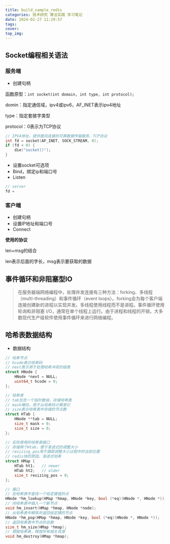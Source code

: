 ```yaml
---
title: build_sample_redis
categories: 技术研究 算法实践 学习笔记
date: 2024-02-27 11:29:57
tags:
cover:
top_img:
---
```


## Socket编程相关语法

### 服务端

* 创建句柄

函数原型：`int socket(int domain, int type, int protocol);`

domin：指定通信域，ipv4或ipv6，AF_INET表示ipv4地址

type：指定套接字类型

protocol：0表示为TCP协议

```c++
// IPV4地址、提供面向连接的可靠数据传输服务、TCP协议
int fd = socket(AF_INET, SOCK_STREAM, 0);
if (fd < 0) {
    die("socket()");
}
```



* 设置socket可选项
* Bind，绑定ip和端口号
* Listen

```c++
// server
fd = 
```

### 客户端

* 创建句柄
* 设置IP地址和端口号
* Connect

**使用的协议**

len+msg的结合

len表示后面的字长，msg表示要获取的数据



## 事件循环和非阻塞型IO

> 在服务器端网络编程中，处理并发连接有三种方法：forking、多线程（multi-threading）和事件循环（event loops）。forking会为每个客户端连接创建新的进程以实现并发。多线程使用线程而不是进程。事件循环使用轮询和非阻塞 I/O，通常在单个线程上运行。由于进程和线程的开销，大多数现代生产级软件使用事件循环来进行网络编程。



## 哈希表数据结构

* 数据结构

```c++
// 哈希节点
// hcode表示哈希码
// next表示用于处理哈希冲突的链表
struct HNode {
    HNode *next = NULL;
    uint64_t hcode = 0;
};

// 哈希表
// tab包含一个指针数组，存储哈希表
// mask掩码，用于从哈希码计算索引
// size表示哈希表中存储的节点数
struct HTab {
    HNode **tab = NULL;
    size_t mask = 0;
    size_t size = 0;
};

// 实际使用的哈希表接口
// 存储两个Htab，便于渐进式的调整大小
// resizing_pos用于跟踪调整大小过程中的当前位置
// redis快的原因，渐进式哈希
struct HMap {
    HTab ht1;   // newer
    HTab ht2;   // older
    size_t resizing_pos = 0;
};

// 接口
// 在哈希表中查找一个给定键值的点
HNode *hm_lookup(HMap *hmap, HNode *key, bool (*eq)(HNode *, HNode *));
// 向哈希表中插入一个新节点
void hm_insert(HMap *hmap, HNode *node);
// 从哈希表中移除并返回给定键的节点
HNode *hm_pop(HMap *hmap, HNode *key, bool (*eq)(HNode *, HNode *));
// 返回哈希表中节点的总数
size_t hm_size(HMap *hmap);
// 销毁哈希表，释放所有相关资源
void hm_destroy(HMap *hmap);
```





